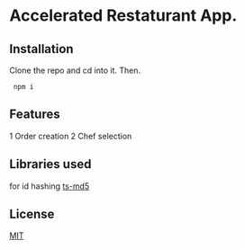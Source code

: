 # Accelerated Restaturant App.

## Installation

Clone the repo and cd into it. Then.

```cmd/bash/powershell
 npm i 
```

## Features

1 Order creation
2 Chef selection

## Libraries used

 for id hashing
[ts-md5](https://www.npmjs.com/package/ts-md5)

## License
[MIT](https://choosealicense.com/licenses/mit/)
